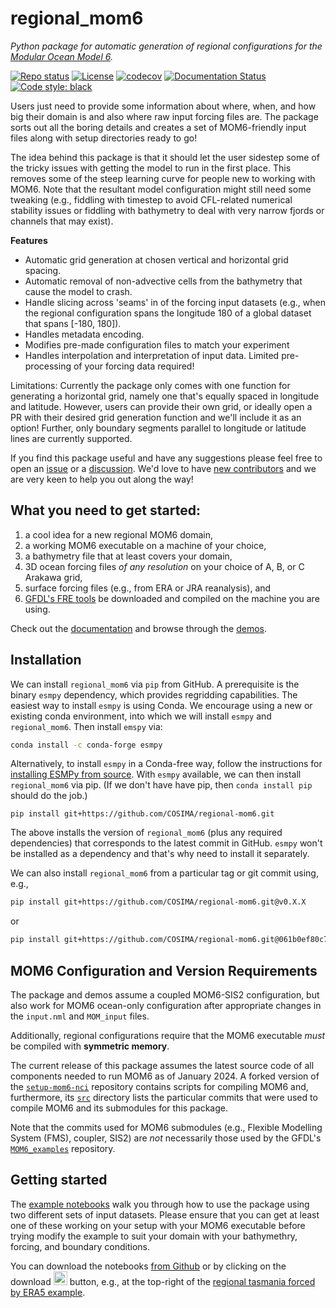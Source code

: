 # regional_mom6

*Python package for automatic generation of regional configurations for the [Modular Ocean Model 6](https://github.com/mom-ocean/MOM6).*

[![Repo status](https://www.repostatus.org/badges/latest/active.svg?style=flat-square)](https://www.repostatus.org/#active) [![License](https://img.shields.io/badge/License-MIT-blue.svg?style=flat-square)](https://mit-license.org) [![codecov](https://codecov.io/gh/COSIMA/regional-mom6/branch/main/graph/badge.svg?token=7OEZ1UZRY4)](https://codecov.io/gh/COSIMA/regional-mom6) [![Documentation Status](https://readthedocs.org/projects/regional-mom6/badge/?version=latest)](https://regional-mom6.readthedocs.io/en/latest/?badge=latest) [![Code style: black](https://img.shields.io/badge/code%20style-black-000000.svg)](https://github.com/psf/black)

Users just need to provide some information about where, when, and how big their domain is and also where raw input forcing files are. The package sorts out all the boring details and creates a set of MOM6-friendly input files along with setup directories ready to go! 

The idea behind this package is that it should let the user sidestep some of the tricky issues with getting the model to run in the first place. This removes some of the steep learning curve for people new to working with MOM6. Note that the resultant model configuration might still need some tweaking (e.g., fiddling with timestep to avoid CFL-related numerical stability issues or fiddling with bathymetry to deal with very narrow fjords or channels that may exist).

**Features**

- Automatic grid generation at chosen vertical and horizontal grid spacing.
- Automatic removal of non-advective cells from the bathymetry that cause the model to crash.
- Handle slicing across 'seams' in of the forcing input datasets (e.g., when the regional configuration spans the longitude 180 of a global dataset that spans [-180, 180]).
- Handles metadata encoding.
- Modifies pre-made configuration files to match your experiment
- Handles interpolation and interpretation of input data. Limited pre-processing of your forcing data required!

Limitations: Currently the package only comes with one function for generating a horizontal grid, namely one that's equally spaced in longitude and latitude. However, users can provide their own grid, or ideally open a PR with their desired grid generation function and we'll include it as an option! Further, only boundary segments parallel to longitude or latitude lines are currently supported. 

If you find this package useful and have any suggestions please feel free to open an [issue](https://github.com/COSIMA/regional-mom6/issues) or a [discussion](https://github.com/COSIMA/regional-mom6/discussions). We'd love to have [new contributors](https://regional-mom6.readthedocs.io/en/latest/contributing.html) and we are very keen to help you out along the way!

## What you need to get started:
1. a cool idea for a new regional MOM6 domain,
2. a working MOM6 executable on a machine of your choice, 
3. a bathymetry file that at least covers your domain,
4. 3D ocean forcing files *of any resolution* on your choice of A, B, or C Arakawa grid,
5. surface forcing files (e.g., from ERA or JRA reanalysis), and
6. [GFDL's FRE tools](https://github.com/NOAA-GFDL/FRE-NCtools) be downloaded and compiled on the machine you are using.

Check out the [documentation](https://regional-mom6.readthedocs.io/en/latest/) and browse through the [demos](https://regional-mom6.readthedocs.io/en/latest/demos.html).

## Installation

We can install `regional_mom6` via `pip` from GitHub. A prerequisite is the binary `esmpy`
dependency, which provides regridding capabilities. The easiest way to install `esmpy` is using Conda.
We encourage using a new or existing conda environment, into which we will install `esmpy` and `regional_mom6`. 
Then install `emspy` via:

```bash
conda install -c conda-forge esmpy
```

Alternatively, to install `esmpy` in a Conda-free way, follow the instructions for [installing ESMPy from
source](https://earthsystemmodeling.org/esmpy_doc/release/latest/html/install.html#installing-esmpy-from-source).
With `esmpy` available, we can then install `regional_mom6` via pip. (If we don't have have pip, then
`conda install pip` should do the job.)

```{code-block} bash
pip install git+https://github.com/COSIMA/regional-mom6.git
```

The above installs the version of `regional_mom6` (plus any required dependencies) that corresponds
to the latest commit in GitHub. `esmpy` won't be installed as a dependency and that's why need to
install it separately.

We can also install `regional_mom6` from a particular tag or git commit using, e.g.,

```bash
pip install git+https://github.com/COSIMA/regional-mom6.git@v0.X.X
```

or

```bash
pip install git+https://github.com/COSIMA/regional-mom6.git@061b0ef80c7cbc04de0566df329c4ea472002f7e
```

## MOM6 Configuration and Version Requirements

The package and demos assume a coupled MOM6-SIS2 configuration, but also work for MOM6 ocean-only configuration after appropriate changes in the `input.nml` and `MOM_input` files.

Additionally, regional configurations require that the MOM6 executable _must_ be compiled with **symmetric memory**.

The current release of this package assumes the latest source code of all components needed to run MOM6 as of
January 2024. A forked version of the [`setup-mom6-nci`](https://github.com/ashjbarnes/setup-mom6-nci) repository
contains scripts for compiling MOM6 and, furthermore, its [`src`](https://github.com/ashjbarnes/setup-mom6-nci/tree/setup-mom6/src)
directory lists the particular commits that were used to compile MOM6 and its submodules for this package.

Note that the commits used for MOM6 submodules (e.g., Flexible Modelling System (FMS), coupler, SIS2) are _not_
necessarily those used by the GFDL's [`MOM6_examples`](https://github.com/NOAA-GFDL/MOM6-examples) repository.

## Getting started


The [example notebooks](https://regional-mom6.readthedocs.io/en/latest/demos.html) walk you through how to use
the package using two different sets of input datasets.
Please ensure that you can get at least one of these working on your setup with your MOM6 executable before trying modify the example to suit your domain with your bathymethry, forcing, and boundary conditions.

You can download the notebooks [from Github](https://github.com/COSIMA/regional-mom6/tree/ncc/installation/demos) or by clicking on the download <img width="22" alt="download" src="https://github.com/COSIMA/regional-mom6/assets/7112768/2c1ae149-c6a8-4395-ab09-2f77588008d9"> button, e.g., at the top-right of the [regional tasmania forced by ERA5 example](https://regional-mom6.readthedocs.io/en/latest/demo_notebooks/reanalysis-forced.html).


